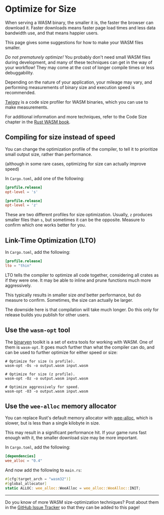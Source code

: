 # Optimize for Size

When serving a WASM binary, the smaller it is, the faster the browser can
download it. Faster downloads means faster page load times and less data
bandwidth use, and that means happier users.

This page gives some suggestions for how to make your WASM files smaller.

*Do not prematurely optimize!* You probably don't need small WASM files during
development, and many of these techniques can get in the way of your workflow!
They may come at the cost of longer compile times or less debuggability.

Depending on the nature of your application, your mileage may vary, and
performing measurements of binary size and execution speed is recommended.

[Twiggy](https://github.com/rustwasm/twiggy) is a code size profiler for
WASM binaries, which you can use to make measurements.

For additional information and more techniques,
refer to the Code Size chapter in the [Rust WASM
book](https://rustwasm.github.io/docs/book/reference/code-size.html).

## Compiling for size instead of speed

You can change the optimization profile of the compiler, to tell it to
prioritize small output size, rather than performance.

(although in some rare cases, optimizing for size can actually improve speed)

In `Cargo.toml`, add one of the following:

```toml
[profile.release]
opt-level = 's'
```

```toml
[profile.release]
opt-level = 'z'
```

These are two different profiles for size optimization. Usually, `z` produces
smaller files than `s`, but sometimes it can be the opposite. Measure to
confirm which one works better for you.

## Link-Time Optimization (LTO)

In `Cargo.toml`, add the following:

```toml
[profile.release]
lto = "thin"
```

LTO tells the compiler to optimize all code together, considering all
crates as if they were one. It may be able to inline and prune functions
much more aggressively.

This typically results in smaller size *and* better performance, but do
measure to confirm. Sometimes, the size can actually be larger.

The downside here is that compilation will take much longer. Do this only
for release builds you publish for other users.

## Use the `wasm-opt` tool

The [binaryen](https://github.com/WebAssembly/binaryen) toolkit is a set of
extra tools for working with WASM. One of them is `wasm-opt`. It goes much
further than what the compiler can do, and can be used to further optimize
for either speed or size:

```shell
# Optimize for size (s profile).
wasm-opt -Os -o output.wasm input.wasm

# Optimize for size (z profile).
wasm-opt -Oz -o output.wasm input.wasm

# Optimize aggressively for speed.
wasm-opt -O3 -o output.wasm input.wasm
```

## Use the `wee-alloc` memory allocator

You can replace Rust's default memory allocator with
[wee-alloc](https://github.com/rustwasm/wee_alloc), which is slower, but is
less than a single kilobyte in size.

This may result in a significant performance hit. If your game runs fast
enough with it, the smaller download size may be more important.

In `Cargo.toml`, add the following:

```toml
[dependencies]
wee_alloc = "0.4"
```

And now add the following to `main.rs`:

```rust
#[cfg(target_arch = "wasm32")]
#[global_allocator]
static ALLOC: wee_alloc::WeeAlloc = wee_alloc::WeeAlloc::INIT;
```

---

Do you know of more WASM size-optimization techniques? Post about them in the
[GitHub Issue Tracker](https://github.com/bevy-cheatbook/bevy-cheatbook/issues)
so that they can be added to this page!
